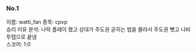 ### No.1<br>
이름: watti_fan
종목: cpvp <br>
승리 이유 분석: 나락 플레이 했고 상대가 주도권 굳히는 법을 몰라서 주도권 뺏고 나비 투탭으로 끝냄<br>
스코어: 1:0 <br>
